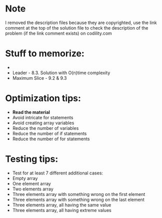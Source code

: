 # Note
I removed the description files because they are copyrighted, use the link comment at the top of the solution file to check the description of the problem (if the link comment exists) on codility.com

# Stuff to memorize:

*
* Leader - 8.3. Solution with O(n)time complexity
* Maximum Slice - 9.2 & 9.3

# Optimization tips:

* __Read the material__
* Avoid intricate for statements
* Avoid creating array variables
* Reduce the number of variables
* Reduce the number of if statements
* Reduce the number of for statements

# Testing tips:

* Test for at least 7 different additional cases:
* Empty array
* One element array
* Two elements array
* Three elements array with something wrong on the first element
* Three elements array with something wrong on the last element
* Three elements array, all having the same value
* Three elements array, all having extreme values
